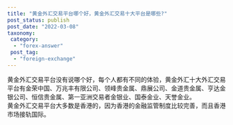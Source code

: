 ```yaml
---
title: "黄金外汇交易平台哪个好，黄金外汇交易十大平台是哪些?"
post_status: publish
post_date: "2022-03-08"
taxonomy:
 category: 
  - "forex-answer"
 post_tag: 
  - "foreign-exchange"
---
```


黄金外汇交易平台没有说哪个好，每个人都有不同的体验，黄金外汇十大外汇交易平台有金荣中国、万兆丰有限公司、领峰贵金属、鼎展公司、金道贵金属、亨达金银公司、恒信贵金属、第一亚洲交易者金银业、国泰金业、天誉金业。  
黄金外汇交易平台大多数是香港的，因为香港的金融监管制度比较完善，而且香港市场接轨国际。
